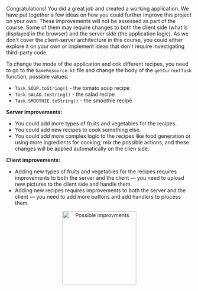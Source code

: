 Congratulations! You did a great job and created a working application.
We have put together a few ideas on how you could further improve this project on your own.
These improvements will not be assessed as part of the course.
Some of them may require changes to both the client side (what is displayed in the browser)
and the server side (the application logic).
As we don't cover the client-server architecture in this course,
you could either explore it on your own or implement ideas that don't require investigating third-party code.

<div class="hint" title="Click me to learn how to change the ode of the application">

To change the mode of the application and cok different recipes, you need to go to the `GameResource.kt` file 
and change the body of the `getCurrentTask` function, possible values:

- `Task.SOUP.toString()` - the tomato soup recipe
- `Task.SALAD.toString()` - the salad recipe
- `Task.SMOOTHIE.toString()` - the smoothie recipe

</div>

**Server improvements:**

- You could add more types of fruits and vegetables for the recipes.
- You could add new recipes to cook something else.
- You could add more complex logic to the recipes like food generation 
or using more ingredients for cooking, mix the possible actions, and these changes will be applied automatically on the clien side.


**Client improvements:**

- Adding new types of fruits and vegetables for the recipes requires improvements to both the server and the client — you need
  to upload new pictures to the client side and handle them.
- Adding new recipes requires improvements to both the server and the client — you need
to add more buttons and add handlers to process them.

<p align="center">
    <img src="../../utils/src/main/resources/images/old/school/finish.svg" alt="Possible improvments" width="200"/>
</p>